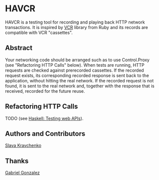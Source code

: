 HAVCR
=====

HAVCR is a testing tool for recording and playing back HTTP network transactions.
It is inspired by [VCR][] library from Ruby
and its records are compatible with VCR "cassettes".


Abstract
--------

Your networking code should be arranged such as to use Control.Proxy
(see "Refactoring HTTP Calls" below).
When tests are running, HTTP requests are checked against prerecorded cassettes.
If the recorded request exists, its corresponding recorded response is sent back
to the application, without hitting the real network. If the recorded request is not
found, it is sent to the real network and, together with the response that is received,
recorded for the future reuse.


Refactoring HTTP Calls
----------------------

TODO (see [Haskell: Testing web APIs][stack1]).


Authors and Contributors
------------------------

[Slava Kravchenko](https://github.com/cordawyn)


Thanks
------

[Gabriel Gonzalez](http://stackoverflow.com/users/1026598/gabriel-gonzalez)


[VCR]: https://github.com/myronmarston/vcr
[stack1]: http://stackoverflow.com/questions/12424928/haskell-testing-web-apis
